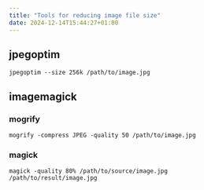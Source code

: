 ```yaml
---
title: "Tools for reducing image file size"
date: 2024-12-14T15:44:27+01:00
---
```


## jpegoptim

```terminal
jpegoptim --size 256k /path/to/image.jpg
```

## imagemagick

### mogrify

```terminal
mogrify -compress JPEG -quality 50 /path/to/image.jpg
```

### magick

```terminal
magick -quality 80% /path/to/source/image.jpg /path/to/result/image.jpg
```
